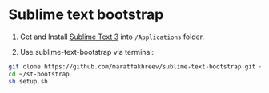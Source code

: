 # Sublime text bootstrap

1. Get and Install [Sublime Text 3](http://www.sublimetext.com/3) into `/Applications` folder.

2. Use sublime-text-bootstrap via terminal:

```sh
git clone https://github.com/maratfakhreev/sublime-text-bootstrap.git ~/st-bootstrap
cd ~/st-bootstrap
sh setup.sh
```
